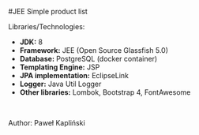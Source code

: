 
#JEE Simple product list 

Libraries/Technologies:

<ul>
    <li><b>JDK:</b> 8</li>
    <li><b>Framework:</b> JEE (Open Source Glassfish 5.0)</li>
    <li><b>Database:</b> PostgreSQL (docker container)</li>
    <li><b>Templating Engine:</b> JSP</li>
    <li><b>JPA implementation:</b> EclipseLink</li>
    <li><b>Logger:</b> Java Util Logger</li>
    <li><b>Other libraries:</b> Lombok, Bootstrap 4, FontAwesome</li>
</ul>
<br>

Author: Paweł Kapliński

